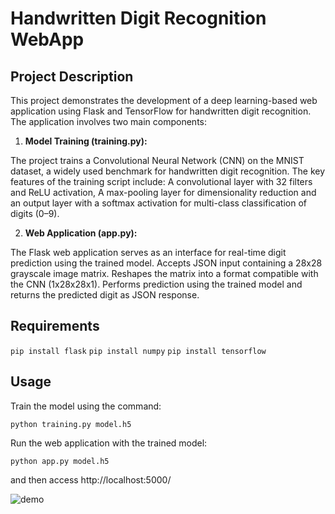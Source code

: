 # Handwritten Digit Recognition WebApp

## Project Description

This project demonstrates the development of a deep learning-based web application using Flask and TensorFlow for handwritten digit recognition. The application involves two main components:

1. **Model Training (training.py):**

The project trains a Convolutional Neural Network (CNN) on the MNIST dataset, a widely used benchmark for handwritten digit recognition. The key features of the training script include: A convolutional layer with 32 filters and ReLU activation, A max-pooling layer for dimensionality reduction and an output layer with a softmax activation for multi-class classification of digits (0–9).

2. **Web Application (app.py):**

The Flask web application serves as an interface for real-time digit prediction using the trained model. Accepts JSON input containing a 28x28 grayscale image matrix. Reshapes the matrix into a format compatible with the CNN (1x28x28x1). Performs prediction using the trained model and returns the predicted digit as JSON response.

## Requirements

```pip install flask```
```pip install numpy```
```pip install tensorflow```

## Usage

Train the model using the command:

```python training.py model.h5```

Run the web application with the trained model:

```python app.py model.h5```

and then access http://localhost:5000/

![demo](https://github.com/ManuelGuerra1987/Digit-Recognition-WebApp/blob/main/demo.jpg)
